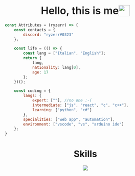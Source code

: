<h1 align="center" style="display: flex; justify-content:center; align-items:center; font-weight: 600;"> <font size="6">Hello, this is me</font> <img src="https://img.icons8.com/?size=512&id=19294&format=png" height="35px"> </h1>

```javascript
const Attributes = (ryzerr) => {
	const contacts = {
		discord: "ryzerr#0323"
	};

	const life = (() => {
		const lang = ["Italian", "English"];
		return {
			lang,
			nationality: lang[0],
			age: 17
		};
	})();

	const coding = {
		langs: {
			expert: [""], //no one :-(
			intermediate: ["js", "react", "c", "c++"],
			learning: ["python", "c#"]
		},
		specialities: ["web app", "automation"],
		environment: ["vscode", "vs", "arduino ide"]
	};
}
```

# <div align="center">Skills</div>
<p align="center">
  <a href="https://skillicons.dev">
    <img src="https://skillicons.dev/icons?i=react,js,cs,c,cpp,vscode,arduino,css,html" />
  </a>
</p>

<p href="https://discord.gg/onlp" align="center">
    <img alt="" src="https://github-readme-stats.vercel.app/api?username=ryzerrv2&theme=tokyonight&show_icons=true">
</p>
